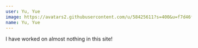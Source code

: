 ```yaml
---
user: Yu, Yue
image: https://avatars2.githubusercontent.com/u/58425611?s=400&u=f7d46fe8f351243d13ef27694943993efd67c246&v=4
name: Yu, Yue
---
```

I have worked on almost nothing in this site!
